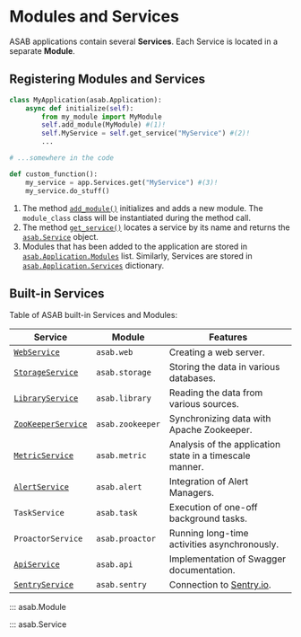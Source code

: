# Modules and Services

ASAB applications contain several **Services**. Each Service is located in a separate **Module**.


## Registering Modules and Services

``` python
class MyApplication(asab.Application):
	async def initialize(self):
		from my_module import MyModule
		self.add_module(MyModule) #(1)!
		self.MyService = self.get_service("MyService") #(2)!
		...

# ...somewhere in the code

def custom_function():
	my_service = app.Services.get("MyService") #(3)!
	my_service.do_stuff()
```

1. The method [`add_module()`](/reference/application/reference/#asab.Application.add_module) initializes and adds a new module.
The `module_class` class will be instantiated during the method call.
2. The method [`get_service()`](reference/application/reference/#asab.Application.get_service) locates a service by its name and returns the [`asab.Service`](#asab.Service) object.
3. Modules that has been added to the application are stored in [`asab.Application.Modules`](/reference/application/reference/#asab.application.Application.Modules) list. Similarly, Services are stored in [`asab.Application.Services`](/reference/application/reference/#asab.Application.Services) dictionary.


## Built-in Services

Table of ASAB built-in Services and Modules:

| Service | Module | Features |
| --- | --- | --- |
| [`WebService`](/reference/web/web-server) | `asab.web` | Creating a web server. |
| [`StorageService`](/reference/storage/reference) | `asab.storage` | Storing the data in various databases. |
| [`LibraryService`](/reference/library/reference) | `asab.library` | Reading the data from various sources. |
| [`ZooKeeperService`](/reference/zookeeper/reference) | `asab.zookeeper` | Synchronizing data with Apache Zookeeper. |
| [`MetricService`](/reference/metrics/reference) | `asab.metric` | Analysis of the application state in a timescale manner.|
| [`AlertService`](/reference/alert/reference) | `asab.alert` | Integration of Alert Managers. |
| `TaskService`| `asab.task`| Execution of one-off background tasks. |
| `ProactorService` | `asab.proactor` | Running long-time activities asynchronously. |
| [`ApiService`](/reference/web/rest*_api_docs) | `asab.api` | Implementation of Swagger documentation. |
| [`SentryService`](/reference/sentry/index) | `asab.sentry` | Connection to [Sentry.io](https://docs.sentry.io/). |


::: asab.Module

::: asab.Service
